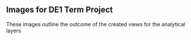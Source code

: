 ## Images for DE1 Term Project

These images outline the outcome of the created views for the analytical layers 
